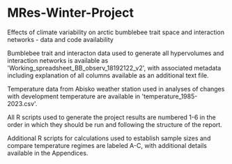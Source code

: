 # MRes-Winter-Project
Effects of climate variability on arctic bumblebee trait space and interaction networks - data and code availability

Bumblebee trait and interacton data used to generate all hypervolumes and interaction networks is available as 'Working_spreadsheet_BB_observ_18192122_v2', 
with associated metadata including explanation of all columns available as an additional text file.

Temperature data from Abisko weather station used in analyses of changes with development temperature are available in 'temperature_1985-2023.csv'.

All R scripts used to generate the project results are numbered 1-6 in the order in which they should be run and following the structure of the report.

Additional R scripts for calculations used to establish sample sizes and compare temperature regimes are labeled A-C, with additional details available in the Appendices.
